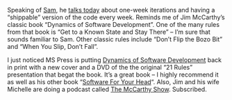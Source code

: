 Speaking of [Sam](http://codebetter.com/blogs/sam.gentile/), he [talks
today](http://codebetter.com/blogs/sam.gentile/archive/2006/07/28/147756.aspx)
about one-week iterations and having a “shippable” version of the code
every week. Reminds me of Jim McCarthy’s classic book “Dynamics of
Software Development”. One of the many rules from that book is “Get to a
Known State and Stay There” – I’m sure that sounds familiar to Sam.
Other classic rules include “Don’t Flip the Bozo Bit” and “When You
Slip, Don’t Fall”.

I just noticed MS Press is putting [Dynamics of Software
Development](http://www.microsoft.com/MSPress/books/9691.asp) back in
print with a new cover and a DVD of the the original “21 Rules”
presentation that begat the book. It’s a great book – I highly recommend
it as well as his other book “[Software For Your
Head](http://www.mccarthyshow.com/Books/SoftwareforYourHead/tabid/324/Default.aspx)“.
Also, Jim and his wife Michelle are doing a podcast called [The McCarthy
Show](http://www.mccarthyshow.com/TheMcCarthyShow/tabid/407/Default.aspx).
Subscribed.
